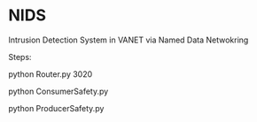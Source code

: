 # NIDS
Intrusion Detection System in VANET via Named Data Netwokring

Steps:

python Router.py 3020

python ConsumerSafety.py

python ProducerSafety.py
